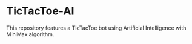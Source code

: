 # TicTacToe-AI
This repository features a TicTacToe bot using Artificial Intelligence with MiniMax algorithm.
